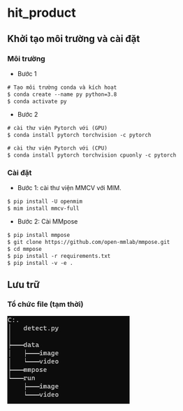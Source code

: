# hit_product

## Khởi tạo môi trường và cài đặt
### Môi trường
- Bước 1
```shell
# Tạo môi trường conda và kích hoạt
$ conda create --name py python=3.8
$ conda activate py
```
- Bước 2
```shell
# cài thư viện Pytorch với (GPU)
$ conda install pytorch torchvision -c pytorch
```

```shell
# cài thư viện Pytorch với (CPU)
$ conda install pytorch torchvision cpuonly -c pytorch
```
### Cài đặt
- Bước 1: cài thư viện MMCV với MIM.
```shell
$ pip install -U openmim
$ mim install mmcv-full
```
- Bước 2: Cài MMpose
```shell
$ pip install mmpose
$ git clone https://github.com/open-mmlab/mmpose.git
$ cd mmpose
$ pip install -r requirements.txt
$ pip install -v -e .
```

## Lưu trữ

### Tổ chức file (tạm thời)
![Image](./tree.jpg)

